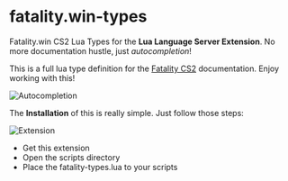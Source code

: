 # fatality.win-types
Fatality.win CS2 Lua Types for the **Lua Language Server Extension**. No more documentation hustle, just *autocompletion*!

This is a full lua type definition for the [Fatality CS2](https://lua2.fatality.win) documentation. Enjoy working with this!

![Autocompletion](https://i.imgur.com/FFOCUiF.png)

The **Installation** of this is really simple. Just follow those steps:

![Extension](https://i.imgur.com/ogI1K7P.png)
- Get this extension
- Open the scripts directory
- Place the fatality-types.lua to your scripts
